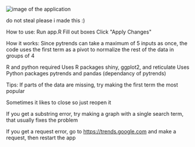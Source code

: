 ![image of the application](https://i.imgur.com/hgSJ5HM.png)

do not steal please i made this :)

How to use:
Run app.R
Fill out boxes
Click "Apply Changes"


How it works:
Since pytrends can take a maximum of 5 inputs as once, the code uses the first term as a pivot to normalize the rest of the data in groups of 4


R and python required
Uses R packages shiny, ggplot2, and reticulate
Uses Python packages pytrends and pandas (dependancy of pytrends)


Tips:
If parts of the data are missing, try making the first term the most popular

Sometimes it likes to close so just reopen it

If you get a substring error, try making a graph with a single search term, that usually fixes the problem

If you get a request error, go to https://trends.google.com and make a request, then restart the app